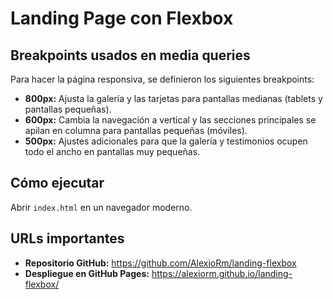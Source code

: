 # Landing Page con Flexbox

## Breakpoints usados en media queries

Para hacer la página responsiva, se definieron los siguientes breakpoints:

- **800px:** Ajusta la galería y las tarjetas para pantallas medianas (tablets y pantallas pequeñas).
- **600px:** Cambia la navegación a vertical y las secciones principales se apilan en columna para pantallas pequeñas (móviles).
- **500px:** Ajustes adicionales para que la galería y testimonios ocupen todo el ancho en pantallas muy pequeñas.

## Cómo ejecutar

Abrir `index.html` en un navegador moderno.

## URLs importantes

- **Repositorio GitHub:** https://github.com/AlexioRm/landing-flexbox
- **Despliegue en GitHub Pages:** https://alexiorm.github.io/landing-flexbox/
